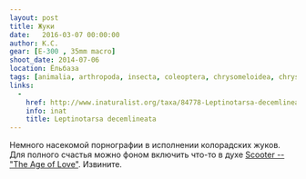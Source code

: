 ```yaml
---
layout: post
title: Жуки
date:   2016-03-07 00:00:00
author: К.С.
gear: [E-300 , 35mm macro]
shoot_date: 2014-07-06
location: Ёльбаза
tags: [animalia, arthropoda, insecta, coleoptera, chrysomeloidea, chrysomelidae, leptinotarsa, leptinotarsa decemlineata]
links:
  -
    href: http://www.inaturalist.org/taxa/84778-Leptinotarsa-decemlineata
    info: inat
    title: Leptinotarsa decemlineata
---
```


Немного насекомой порнографии в исполнении колорадских жуков. Для полного счастья можно фоном включить что-то в духе [Scooter -- "The Age of Love"](https://youtu.be/ajO1rCPZnHs). Извините.
